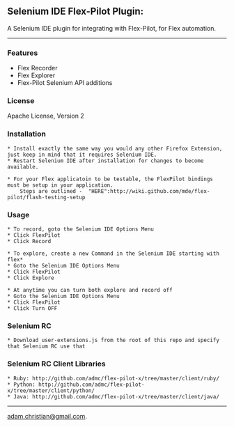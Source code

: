 ## Selenium IDE Flex-Pilot Plugin: 
A Selenium IDE plugin for integrating with Flex-Pilot, for Flex automation.
- - -

### Features

  * Flex Recorder
  * Flex Explorer
  * Flex-Pilot Selenium API additions

### License

Apache License, Version 2

### Installation

	* Install exactly the same way you would any other Firefox Extension, just keep in mind that it requires Selenium IDE.
	* Restart Selenium IDE after installation for changes to become available.
	
	* For your Flex applicatoin to be testable, the FlexPilot bindings must be setup in your application. 
		Steps are outlined -  "HERE":http://wiki.github.com/mde/flex-pilot/flash-testing-setup
### Usage

	* To record, goto the Selenium IDE Options Menu
	* Click FlexPilot
	* Click Record
	
	* To explore, create a new Command in the Selenium IDE starting with flex*
	* Goto the Selenium IDE Options Menu
	* Click FlexPilot
	* Click Explore
	
	* At anytime you can turn both explore and record off
	* Goto the Selenium IDE Options Menu
	* Click FlexPilot
	* Click Turn OFF

### Selenium RC
	* Download user-extensions.js from the root of this repo and specify that Selenium RC use that


### Selenium RC Client Libraries

    * Ruby: http://github.com/admc/flex-pilot-x/tree/master/client/ruby/
    * Python: http://github.com/admc/flex-pilot-x/tree/master/client/python/
    * Java: http://github.com/admc/flex-pilot-x/tree/master/client/java/

- - -
adam.christian@gmail.com.
